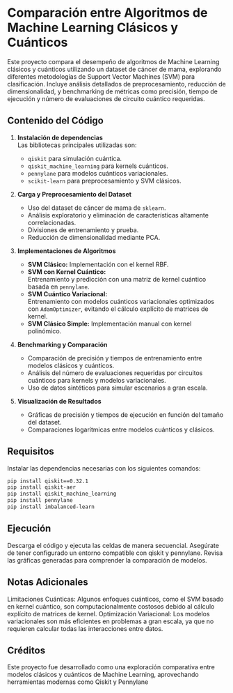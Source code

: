 # Comparación entre Algoritmos de Machine Learning Clásicos y Cuánticos

Este proyecto compara el desempeño de algoritmos de Machine Learning clásicos y cuánticos utilizando un dataset de cáncer de mama, explorando diferentes metodologías de Support Vector Machines (SVM) para clasificación. Incluye análisis detallados de preprocesamiento, reducción de dimensionalidad, y benchmarking de métricas como precisión, tiempo de ejecución y número de evaluaciones de circuito cuántico requeridas.

## Contenido del Código

1. **Instalación de dependencias**  
   Las bibliotecas principales utilizadas son:
   - `qiskit` para simulación cuántica.
   - `qiskit_machine_learning` para kernels cuánticos.
   - `pennylane` para modelos cuánticos variacionales.
   - `scikit-learn` para preprocesamiento y SVM clásicos.

2. **Carga y Preprocesamiento del Dataset**  
   - Uso del dataset de cáncer de mama de `sklearn`.
   - Análisis exploratorio y eliminación de características altamente correlacionadas.
   - Divisiones de entrenamiento y prueba.
   - Reducción de dimensionalidad mediante PCA.

3. **Implementaciones de Algoritmos**  
   - **SVM Clásico:** Implementación con el kernel RBF.
   - **SVM con Kernel Cuántico:**  
     Entrenamiento y predicción con una matriz de kernel cuántico basada en `pennylane`.
   - **SVM Cuántico Variacional:**  
     Entrenamiento con modelos cuánticos variacionales optimizados con `AdamOptimizer`, evitando el cálculo explícito de matrices de kernel.
   - **SVM Clásico Simple:** Implementación manual con kernel polinómico.

4. **Benchmarking y Comparación**  
   - Comparación de precisión y tiempos de entrenamiento entre modelos clásicos y cuánticos.
   - Análisis del número de evaluaciones requeridas por circuitos cuánticos para kernels y modelos variacionales.
   - Uso de datos sintéticos para simular escenarios a gran escala.

5. **Visualización de Resultados**  
   - Gráficas de precisión y tiempos de ejecución en función del tamaño del dataset.
   - Comparaciones logarítmicas entre modelos cuánticos y clásicos.

## Requisitos

Instalar las dependencias necesarias con los siguientes comandos:

```bash
pip install qiskit==0.32.1
pip install qiskit-aer
pip install qiskit_machine_learning
pip install pennylane
pip install imbalanced-learn
```
## Ejecución
Descarga el código y ejecuta las celdas de manera secuencial.
Asegúrate de tener configurado un entorno compatible con qiskit y pennylane.
Revisa las gráficas generadas para comprender la comparación de modelos.
## Notas Adicionales
Limitaciones Cuánticas: Algunos enfoques cuánticos, como el SVM basado en kernel cuántico, son computacionalmente costosos debido al cálculo explícito de matrices de kernel.
Optimización Variacional: Los modelos variacionales son más eficientes en problemas a gran escala, ya que no requieren calcular todas las interacciones entre datos.
## Créditos
Este proyecto fue desarrollado como una exploración comparativa entre modelos clásicos y cuánticos de Machine Learning, aprovechando herramientas modernas como Qiskit y Pennylane
